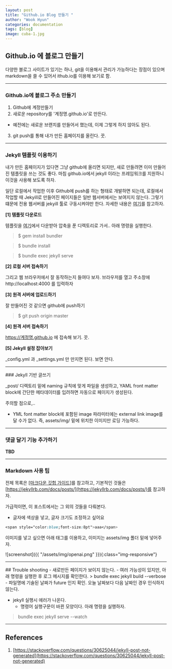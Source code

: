 ```yaml
---
layout: post
title: "Github.io Blog 만들기 "
author: "Wook Hyun"
categories: documentation
tags: [blog]
image: cuba-1.jpg
---
```



## Github.io 에 블로그  만들기

다양한 블로그 사이트가 있기는 하나, git을 이용해서 관리가 가능하다는 장점이 있으며 markdown을 쓸 수 있어서 ithub.io를 이용해 보기로 함.

<hr>

### Github.io에 블로그 주소 만들기

1. Github에 계정만들기
2. 새로운 repository를 '계정명.github.io'로 만든다.
* 예전에는 새로운 브랜치를 만들어서 했는데, 이제 그렇게 하지 않아도 된다.
3. git push를 통해 내가 만든 홈페이지를 올린다. 끗.

<hr>

### Jekyll 템플릿 이용하기

내가 만든 홈페이지가 있다면 그냥 github에 올리면 되지만, 새로 만들려면 이미 만들어진 템플릿을 쓰는 것도 좋다. 마침 github.io에서 jekyll 이라는 프레임워크를 지원하니 이것을 사용해 보도록 하자.


일단 로컬에서 작업한 이후 Github에 push를 하는 형태로 개발하면 되는데, 로컬에서 작업할 때 Jekyill로 만들어진 페이지들은 일반 웹서버에서는 보여지지 않는다. 그렇기 떄문에 전용 웹서버를 jekyill 툴로 구동시켜야만 한다. 자세한 내용은 [여기](https://mycyberuniverse.com/web/how-fix-jekyll-build-serve-error-message.html)를 참고하자.

**[1] 템플릿 다운로드**

템플릿을 [여기](http://jekyllthemes.org/)에서 다운받아 압축을 푼 디렉토리로 가서.. 아래 명령을 실행한다.

> $ gem install bundler

> $ bundle install

> $ bundle exec jekyll serve 


**[2] 로컬 서버 접속하기**

그리고 웹 브라우저에서 잘 동작하는지 들여다 보자. 브라우저를 열고 주소창에 http://localhost:4000 를 입력하자

**[3] 원격 서버에 업로드하기**

잘 만들어진 것 같으면 github에 push하기

> $ git push origin master

**[4] 원격 서버 접속하기**

https://계정명.github.io 에 접속해 보기. 끗.


**[5] Jekyll 설정 잡아보기**

_config.yml 과 _settings.yml 만 만지면 된다. 보면 안다.

<hr>
### Jekyll 기반 글쓰기

_post/ 디렉토리 밑에 naming 규칙에 맞게 파일을 생성하고, YAML front matter block에 간단한 메타데이터를 입려하면 자동으로 페이지가 생성된다.

주의할 점으로,..
* YML font matter block에 포함된 image 파라미터에는 external link image를 달 수가 없다. 즉, assets/img/ 밑에 위치한 이미지만 로딩 가능하다.


<hr>

### 댓글 달기 기능 추가하기

**TBD**

<hr>

### Markdown 사용 팁

전체 목록은 [[마크다운 깃헙 가이드]](https://guides.github.com/features/mastering-markdown/)를 참고하고, 
기본적인 것들은 [https://jekyllrb.com/docs/posts/](https://jekyllrb.com/docs/posts/)를 참고하자.

가급적이면, 이 포스트에서는 그 외의 것들을 다뤄본다.

- 글자에 색상을 넣고, 글자 크기도 조정하고 싶어요

```css
<span style="color:blue;font-size:8pt">aaa</span>
```

이미지를 넣고 싶으면 아래 태그를 이용하고, 
이미지는 assets/img 폴더 밑에 넣어주자.

![screenshot]({{ "/assets/img/openai.png" }}){:class="img-responsive"}


<hr>
## Trouble shooting
- 새로만든 페이지가 보이지 않는다. 
  - 여러 가능성이 있지만, 아래 명령을 실행한 후 로그 메시지를 확인한다.
> bundle exec jekyll build --verbose 
    - 파일명에 기술된 날짜가 future 인지 확인. 오늘 날짜보다 다음 날짜인 경우 인식하지 않는다.


- jekyll 실행시 에러가 나온다.
  - 명령어 실행구문이 바뀐 모양이다. 아래 명령을 실행하자.
> bundle exec jekyll serve --watch

<hr>

## References
1. [https://stackoverflow.com/questions/30625044/jekyll-post-not-generated](https://stackoverflow.com/questions/30625044/jekyll-post-not-generated)